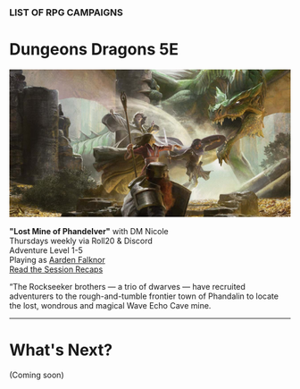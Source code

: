 ### LIST OF RPG CAMPAIGNS

# Dungeons <i class="fab fa-d-and-d"></i> Dragons 5E

![Image](/dnd-5e-phandelver-carousel.png)

<a name="001"></a>
**"Lost Mine of Phandelver"** with DM Nicole
<br />Thursdays weekly via Roll20 & Discord
<br />Adventure Level 1-5
<br />Playing as [Aarden Falknor](/character)
<br /><i class="fas fa-book-open"></i> [Read the Session Recaps](/campaign/2021-lmop-with-dm-nicole)

<div class="notation">
<span class="quote">&ldquo;</span>The Rockseeker brothers — a trio of dwarves — have recruited adventurers to the rough-and-tumble frontier town of Phandalin to locate the lost, wondrous and magical Wave Echo Cave mine.
</div>

---

# What's Next?

(Coming soon)
